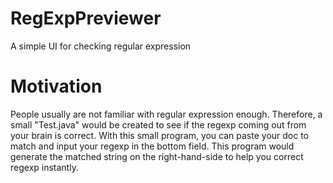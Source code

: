 # RegExpPreviewer
A simple UI for checking regular expression

# Motivation
People usually are not familiar with regular expression enough. Therefore, a small "Test.java" would be created to see if the regexp coming out from your brain is correct. With this small program, you can paste your doc to match and input your regexp in the bottom field. This program would generate the matched string on the right-hand-side to help you correct regexp instantly.
